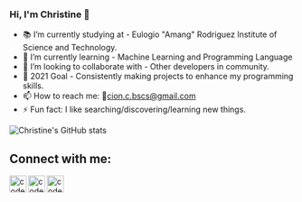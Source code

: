 ### Hi, I'm Christine 👋

<!--
**christine-lehmann/christine-lehmann** is a ✨ _special_ ✨ repository because its `README.md` (this file) appears on your GitHub profile.

Here are some ideas to get you started:-->

- 📚 I’m currently studying at - Eulogio "Amang" Rodriguez Institute of Science and Technology.
- 🌱 I’m currently learning - Machine Learning and Programming Language
- 👯 I’m looking to collaborate with - Other developers in community.
- 🥅 2021 Goal - Consistently making projects to enhance my programming skills. 
- 📫 How to reach me: 📧cion.c.bscs@gmail.com
- ⚡ Fun fact: I like searching/discovering/learning new things. 

<!-- Github Stats -->
![Christine's GitHub stats](https://github-readme-stats.vercel.app/api?username=christine-lehmann&show_icons=true&theme=chartreuse-dark)

<!--[![Top Langs](https://github-readme-stats.vercel.app/api/top-langs/?username=christine-lehmann)](https://github.com/christine-lehmann/github-readme-stats)-->


<!--[![Top Langs](https://github-readme-stats.vercel.app/api/top-langs/?username=christine-lehmann&layout=compact)](https://github.com/christine-lehmann/github-readme-stats)-->


## Connect with me:
[<img align="left" alt="codeSTACKr | Facebook" width="30px" src="https://img.icons8.com/ios-glyphs/30/4a90e2/facebook.png" />][facebook]
[<img align="left" alt="codeSTACKr | Twitter" width="30px" src="https://img.icons8.com/color/240/000000/twitter--v1.png" />][twitter]
[<img align="left" alt="codeSTACKr | LinkedIn" width="30px" src="https://img.icons8.com/fluent/240/000000/linkedin.png" />][linkedin]
<br />

<!-- This section you create this variables that are used above -->
[facebook]: https://web.facebook.com/christinemae.cionii/
[twitter]: https://twitter.com/ChristineCion
[linkedin]: https://www.linkedin.com/in/christinecion/
